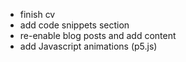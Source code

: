 - finish cv
- add code snippets section
- re-enable blog posts and add content
- add Javascript animations (p5.js)
